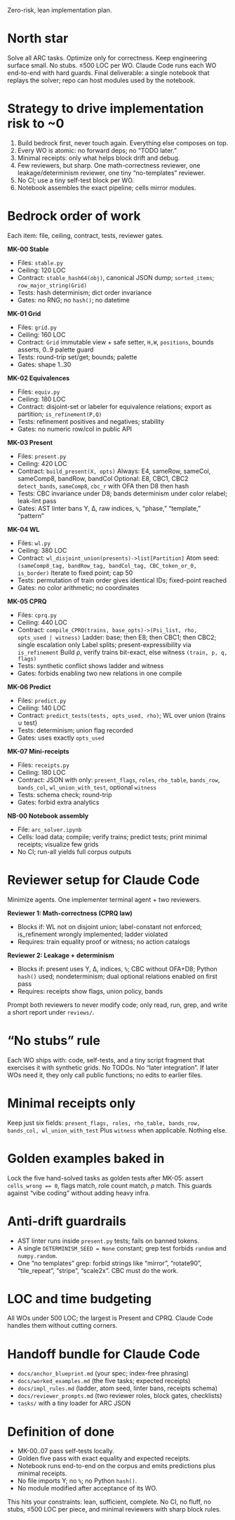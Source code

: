 Zero-risk, lean implementation plan.

# North star

Solve all ARC tasks. Optimize only for correctness. Keep engineering surface small. No stubs. ≤500 LOC per WO. Claude Code runs each WO end-to-end with hard guards. Final deliverable: a single notebook that replays the solver; repo can host modules used by the notebook.

# Strategy to drive implementation risk to ~0

1. Build bedrock first, never touch again. Everything else composes on top.
2. Every WO is atomic: no forward deps; no “TODO later.”
3. Minimal receipts: only what helps block drift and debug.
4. Few reviewers, but sharp. One math-correctness reviewer, one leakage/determinism reviewer, one tiny “no-templates” reviewer.
5. No CI; use a tiny self-test block per WO.
6. Notebook assembles the exact pipeline; cells mirror modules.

# Bedrock order of work

Each item: file, ceiling, contract, tests, reviewer gates.

**MK-00 Stable**

* Files: `stable.py`
* Ceiling: 120 LOC
* Contract: `stable_hash64(obj)`, canonical JSON dump; `sorted_items`; `row_major_string(Grid)`
* Tests: hash determinism; dict order invariance
* Gates: no RNG; no `hash()`; no datetime

**MK-01 Grid**

* Files: `grid.py`
* Ceiling: 160 LOC
* Contract: `Grid` immutable view + safe setter, `H,W`, `positions`, bounds asserts, 0..9 palette guard
* Tests: round-trip set/get; bounds; palette
* Gates: shape 1..30

**MK-02 Equivalences**

* Files: `equiv.py`
* Ceiling: 180 LOC
* Contract: disjoint-set or labeler for equivalence relations; export as partition; `is_refinement(P,Q)`
* Tests: refinement positives and negatives; stability
* Gates: no numeric row/col in public API

**MK-03 Present**

* Files: `present.py`
* Ceiling: 420 LOC
* Contract: `build_present(X, opts)`
  Always: E4, sameRow, sameCol, sameComp8, bandRow, bandCol
  Optional: E8, CBC1, CBC2
  `detect_bands`, `sameComp8`, `cbc_r` with OFA then D8 then hash
* Tests: CBC invariance under D8; bands determinism under color relabel; leak-lint pass
* Gates: AST linter bans Y, Δ, raw indices, `%`, “phase,” “template,” “pattern”

**MK-04 WL**

* Files: `wl.py`
* Ceiling: 380 LOC
* Contract: `wl_disjoint_union(presents)->list[Partition]`
  Atom seed: `(sameComp8_tag, bandRow_tag, bandCol_tag, CBC_token_or_0, is_border)`
  Iterate to fixed point; cap 50
* Tests: permutation of train order gives identical IDs; fixed-point reached
* Gates: no color arithmetic; no coordinates

**MK-05 CPRQ**

* Files: `cprq.py`
* Ceiling: 440 LOC
* Contract: `compile_CPRQ(trains, base_opts)->(Psi_list, rho, opts_used | witness)`
  Ladder: base; then E8; then CBC1; then CBC2; single escalation only
  Label splits; present-expressibility via `is_refinement`
  Build ρ, verify trains bit-exact, else witness `(train, p, q, flags)`
* Tests: synthetic conflict shows ladder and witness
* Gates: forbids enabling two new relations in one compile

**MK-06 Predict**

* Files: `predict.py`
* Ceiling: 140 LOC
* Contract: `predict_tests(tests, opts_used, rho)`; WL over union {trains ∪ test}
* Tests: determinism; union flag recorded
* Gates: uses exactly `opts_used`

**MK-07 Mini-receipts**

* Files: `receipts.py`
* Ceiling: 180 LOC
* Contract: JSON with only: `present_flags`, `roles`, `rho_table`, `bands_row`, `bands_col`, `wl_union_with_test`, optional `witness`
* Tests: schema check; round-trip
* Gates: forbid extra analytics

**NB-00 Notebook assembly**

* File: `arc_solver.ipynb`
* Cells: load data; compile; verify trains; predict tests; print minimal receipts; visualize few grids
* No CI; run-all yields full corpus outputs

# Reviewer setup for Claude Code

Minimize agents. One implementer terminal agent + two reviewers.

**Reviewer 1: Math-correctness (CPRQ law)**

* Blocks if: WL not on disjoint union; label-constant not enforced; is_refinement wrongly implemented; ladder violated
* Requires: train equality proof or witness; no action catalogs

**Reviewer 2: Leakage + determinism**

* Blocks if: present uses Y, Δ, indices, `%`; CBC without OFA+D8; Python `hash()` used; nondeterminism; dual optional relations enabled on first pass
* Requires: receipts show flags, union policy, bands

Prompt both reviewers to never modify code; only read, run, grep, and write a short report under `reviews/`.

# “No stubs” rule

Each WO ships with: code, self-tests, and a tiny script fragment that exercises it with synthetic grids. No TODOs. No “later integration”. If later WOs need it, they only call public functions; no edits to earlier files.

# Minimal receipts only

Keep just six fields:
`present_flags, roles, rho_table, bands_row, bands_col, wl_union_with_test`
Plus `witness` when applicable. Nothing else.

# Golden examples baked in

Lock the five hand-solved tasks as golden tests after MK-05: assert `cells_wrong == 0`, flags match, role count match, ρ match. This guards against “vibe coding” without adding heavy infra.

# Anti-drift guardrails

* AST linter runs inside `present.py` tests; fails on banned tokens.
* A single `DETERMINISM_SEED = None` constant; grep test forbids `random` and `numpy.random`.
* One “no templates” grep: forbid strings like “mirror”, “rotate90”, “tile_repeat”, “stripe”, “scale2x”. CBC must do the work.

# LOC and time budgeting

All WOs under 500 LOC; the largest is Present and CPRQ. Claude Code handles them without cutting corners.

# Handoff bundle for Claude Code

* `docs/anchor_blueprint.md` (your spec; index-free phrasing)
* `docs/worked_examples.md` (the five tasks; expected receipts)
* `docs/impl_rules.md` (ladder, atom seed, linter bans, receipts schema)
* `docs/reviewer_prompts.md` (two reviewer roles, block gates, checklists)
* `tasks/` with a tiny loader for ARC JSON

# Definition of done

* MK-00..07 pass self-tests locally.
* Golden five pass with exact equality and expected receipts.
* Notebook runs end-to-end on the corpus and emits predictions plus minimal receipts.
* No file imports Y; no `%`; no Python `hash()`.
* No module modified after acceptance of its WO.

This hits your constraints: lean, sufficient, complete. No CI, no fluff, no stubs, ≤500 LOC per piece, and minimal reviewers with sharp block rules.

